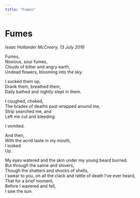 ```yaml
---
title: "Fumes"
---
```


Fumes
===

*Isaac Hollander McCreery, 13 July 2016*

Fumes,  
Noxious, sour fumes,  
Clouds of bitter and angry earth,  
Undead flowers, blooming into the sky.

I sucked them up,  
Drank them, breathed them,  
Daily bathed and nightly slept in them.

I coughed, choked,  
The brades of deaths past wrapped around me,  
Strip searched me, and  
Left me cut and bleeding.

I vomited.  

And then,  
With the acrid taste in my mouth,  
I looked  
Up.

My eyes watered and the skin under my young beard burned.  
But through the saline and shivers,  
Though the shatters and shocks of shells,  
I swear to you, on all the clack and rattle of death I've ever heard,  
That for a brief moment,  
Before I wavered and fell,  
I saw the sun.
